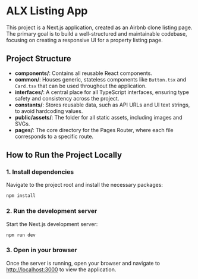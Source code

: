 # ALX Listing App

This project is a Next.js application, created as an Airbnb clone listing page. The primary goal is to build a well-structured and maintainable codebase, focusing on creating a responsive UI for a property listing page.

## Project Structure

- **components/**: Contains all reusable React components.
- **common/**: Houses generic, stateless components like `Button.tsx` and `Card.tsx` that can be used throughout the application.
- **interfaces/**: A central place for all TypeScript interfaces, ensuring type safety and consistency across the project.
- **constants/**: Stores reusable data, such as API URLs and UI text strings, to avoid hardcoding values.
- **public/assets/**: The folder for all static assets, including images and SVGs.
- **pages/**: The core directory for the Pages Router, where each file corresponds to a specific route.

## How to Run the Project Locally

### 1. Install dependencies

Navigate to the project root and install the necessary packages:

```bash
npm install
```

### 2. Run the development server

Start the Next.js development server:

```bash
npm run dev
```

### 3. Open in your browser

Once the server is running, open your browser and navigate to [http://localhost:3000](http://localhost:3000) to view the application.
